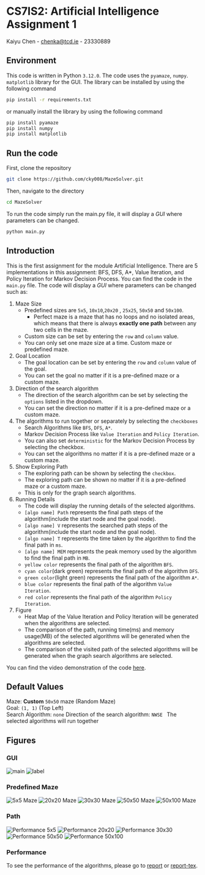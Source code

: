 # CS7IS2: Artificial Intelligence Assignment 1
Kaiyu Chen - chenka@tcd.ie - 23330889
## Environment
This code is written in Python `3.12.0`. The code uses the `pyamaze`, `numpy`. `matplotlib` library for the GUI. The library can be installed by using the following command
```bash
pip install -r requirements.txt
```
or manually install the library by using the following command
```bash
pip install pyamaze
pip install numpy
pip install matplotlib
```

## Run the code
First, clone the repository
```bash
git clone https://github.com/cky008/MazeSolver.git
```
Then, navigate to the directory
```bash
cd MazeSolver
```

To run the code simply run the main.py file, it will display a _GUI_ where parameters can be changed.
```bash
python main.py
```

## Introduction
This is the first assignment for the module Artificial Intelligence. 
There are 5 implementations in this assignment: BFS, DFS, A*, Value Iteration, and Policy Iteration for Markov Decision Process.
You can find the code in the `main.py` file. The code will display a _GUI_ where parameters can be changed such as:
1. Maze Size
    - Predefined sizes are `5x5`, `10x10`,`20x20` , `25x25`, `50x50` and `50x100`.
      - Perfect maze is a maze that has no loops and no isolated areas, which means that there is always **exactly one path** between any two cells in the maze.
    - Custom size can be set by entering the `row` and `column` value.
    - You can only set one maze size at a time. Custom maze or predefined maze.
2. Goal Location
    - The goal location can be set by entering the `row` and `column` value of the goal.
    - You can set the goal no matter if it is a pre-defined maze or a custom maze.
3. Direction of the search algorithm
    - The direction of the search algorithm can be set by selecting the `options` listed in the dropdown.
    - You can set the direction no matter if it is a pre-defined maze or a custom maze.
4. The algorithms to run together or separately by selecting the `checkboxes`
    - Search Algorithms like `BFS`, `DFS`, `A*`.
    - Markov Decision Process like `Value Iteration` and `Policy Iteration`.
    - You can also set `deterministic` for the Markov Decision Process by selecting the checkbox.
    - You can set the algorithms no matter if it is a pre-defined maze or a custom maze.
5. Show Exploring Path
    - The exploring path can be shown by selecting the `checkbox`.
    - The exploring path can be shown no matter if it is a pre-defined maze or a custom maze.
    - This is only for the graph search algorithms.
6. Running Details
   - The code will display the running details of the selected algorithms.
   - `[algo name] Path` represents the final path steps of the algorithm(include the start node and the goal node).
   - `[algo name] V` represents the searched path steps of the algorithm(include the start node and the goal node).
   - `[algo name] T` represents the time taken by the algorithm to find the final path in `ms`.
   - `[algo name] MEM` represents the peak memory used by the algorithm to find the final path in `MB`.
   - `yellow color` represents the final path of the algorithm `BFS`.
   - `cyan color`(dark green) represents the final path of the algorithm `DFS`.
   - `green color`(light green) represents the final path of the algorithm `A*`.
   - `blue color` represents the final path of the algorithm `Value Iteration`.
   - `red color` represents the final path of the algorithm `Policy Iteration`.
7. Figure
   - Heat Map of the Value Iteration and Policy Iteration will be generated when the algorithms are selected.
   - The comparison of the path, running time(ms) and memory usage(MB) of the selected algorithms will be generated when the algorithms are selected.
   - The comparison of the visited path of the selected algorithms will be generated when the graph search algorithms are selected.
   
You can find the video demonstration of the code [here](https://youtu.be/wuz-iA9G).

## Default Values
Maze: **Custom** `50x50` maze (Random Maze)  
Goal: `(1, 1)` (Top Left)  
Search Algorithm:  `none`
Direction of the search algorithm: `NWSE ` 
The selected algorithms will run together  

## Figures
### GUI
![main](images/mainGUI.png)
![label](images/label.png)
### Predefined Maze
![5x5 Maze](images/5x5.png)
![20x20 Maze](images/20x20.png)
![30x30 Maze](images/30x30.png)
![50x50 Maze](images/50x50.png)
![50x100 Maze](images/50x100.png)
### Path
![Performance 5x5](images/s_5.png)
![Performance 20x20](images/s_20.png)
![Performance 30x30](images/s_30.png)
![Performance 50x50](images/s_50.png)
![Performance 50x100](images/s_50_100.png)
### Performance
To see the performance of the algorithms, please go to [report](report.pdf) or [report-tex](report/report.tex).